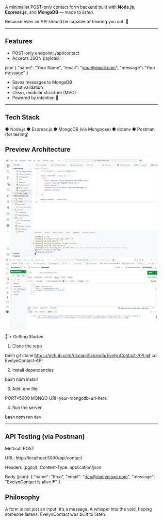 A minimalist POST-only contact form backend built with **Node.js**, **Express.js**, and **MongoDB** — made to *listen*.

Because even an API should be capable of hearing you out. 🪽

---

## Features

- POST-only endpoint: /api/contact
- Accepts JSON payload:
  
json
  {
    "name": "Your Name",
    "email": "your@email.com",
    "message": "Your message"
  }

- Saves messages to MongoDB
- Input validation
- Clean, modular structure (MVC)
- Powered by intention 🖤

---


## Tech Stack

● Node.js
● Express.js
● MongoDB (via Mongoose)
● dotenv
● Postman (for testing)


## Preview Architecture

![Project Structure](assets/project-structure.png)
![POST Request](assets/post-request.png)

🍃 > Getting Started

1. Clone the repo

bash
git clone https://github.com/ricoaprillananda/EvelynContact-API.git
cd EvelynContact-API

2. Install dependencies

bash
npm install

3. Add .env file
   
PORT=5000
MONGO_URI=your-mongodb-uri-here

4. Run the server
   
bash
npm run dev

---

## API Testing (via Postman)

Method: POST

URL: http://localhost:5000/api/contact

Headers (pgsql):
Content-Type: application/json

Body (json):
{
  "name": "Rico",
  "email": "rico@evelynlove.com",
  "message": "EvelynContact is alive 💗"
}


## Philosophy
A form is not just an input.
It’s a message.
A whisper into the void, hoping someone listens.
EvelynContact was built to listen.
